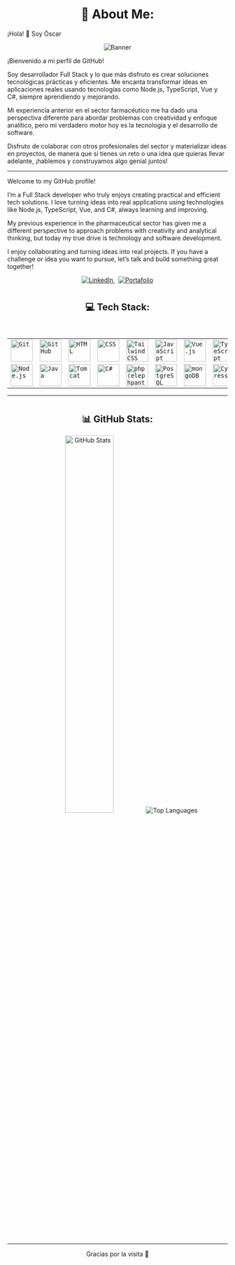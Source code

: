 # <h1 align="center"> 💫 About Me: </h1>

¡Hola! 👋 Soy Óscar<br>

<p align="center">
  <img src="https://i.imgur.com/UdHeQBh.png" alt="Banner" />
</p>

¡Bienvenido a mi perfil de GitHub!

Soy desarrollador Full Stack y lo que más disfruto es crear soluciones tecnológicas prácticas y eficientes. Me encanta transformar ideas en aplicaciones reales usando tecnologías como Node.js, TypeScript, Vue y C#, siempre aprendiendo y mejorando.

Mi experiencia anterior en el sector farmacéutico me ha dado una perspectiva diferente para abordar problemas con creatividad y enfoque analítico, pero mi verdadero motor hoy es la tecnología y el desarrollo de software.

Disfruto de colaborar con otros profesionales del sector y materializar ideas en proyectos, de manera que si tienes un reto o una idea que quieras llevar adelante, ¡hablemos y construyamos algo genial juntos!

---

Welcome to my GitHub profile!

I’m a Full Stack developer who truly enjoys creating practical and efficient tech solutions. I love turning ideas into real applications using technologies like Node.js, TypeScript, Vue, and C#, always learning and improving.

My previous experience in the pharmaceutical sector has given me a different perspective to approach problems with creativity and analytical thinking, but today my true drive is technology and software development.

I enjoy collaborating and turning ideas into real projects. If you have a challenge or idea you want to pursue, let’s talk and build something great together!

<p align="center">
  <a href="https://www.linkedin.com/in/oserranom/">
    <img alt="LinkedIn" src="https://img.shields.io/badge/LinkedIn-0A66C2?style=for-the-badge&logo=linkedin&logoColor=white" />
  </a>
  &nbsp;
  <a href="https://oserranom.pro/">
    <img alt="Portafolio" src="https://img.shields.io/badge/Portafolio-1abc9c?style=for-the-badge&logo=About.me&logoColor=white" />
  </a>
</p>

# <h2 align="center"> 💻 Tech Stack: </h2> <br>

<div align="center">
	<table>
		<tr>
			<td><code><img width="50" src="https://user-images.githubusercontent.com/25181517/192108372-f71d70ac-7ae6-4c0d-8395-51d8870c2ef0.png" alt="Git" title="Git"/></code></td>
			<td><code><img width="50" src="https://user-images.githubusercontent.com/25181517/192108374-8da61ba1-99ec-41d7-80b8-fb2f7c0a4948.png" alt="GitHub" title="GitHub"/></code></td>
			<td><code><img width="50" src="https://user-images.githubusercontent.com/25181517/192158954-f88b5814-d510-4564-b285-dff7d6400dad.png" alt="HTML" title="HTML"/></code></td>
			<td><code><img width="50" src="https://user-images.githubusercontent.com/25181517/183898674-75a4a1b1-f960-4ea9-abcb-637170a00a75.png" alt="CSS" title="CSS"/></code></td>
			<td><code><img width="50" src="https://user-images.githubusercontent.com/25181517/202896760-337261ed-ee92-4979-84c4-d4b829c7355d.png" alt="Tailwind CSS" title="Tailwind CSS"/></code></td>
			<td><code><img width="50" src="https://user-images.githubusercontent.com/25181517/117447155-6a868a00-af3d-11eb-9cfe-245df15c9f3f.png" alt="JavaScript" title="JavaScript"/></code></td>
			<td><code><img width="50" src="https://user-images.githubusercontent.com/25181517/117448124-a2da9800-af3e-11eb-85d2-bd1b69b65603.png" alt="Vue.js" title="Vue.js"/></code></td>
			<td><code><img width="50" src="https://user-images.githubusercontent.com/25181517/183890598-19a0ac2d-e88a-4005-a8df-1ee36782fde1.png" alt="TypeScript" title="TypeScript"/></code></td>
		</tr>
		<tr>
			<td><code><img width="50" src="https://user-images.githubusercontent.com/25181517/183568594-85e280a7-0d7e-4d1a-9028-c8c2209e073c.png" alt="Node.js" title="Node.js"/></code></td>
			<td><code><img width="50" src="https://user-images.githubusercontent.com/25181517/117201156-9a724800-adec-11eb-9a9d-3cd0f67da4bc.png" alt="Java" title="Java"/></code></td>
			<td><code><img width="50" src="https://user-images.githubusercontent.com/25181517/183894676-137319b5-1364-4b6a-ba4f-e9fc94ddc4aa.png" alt="Tomcat" title="Tomcat"/></code></td>
			<td><code><img width="50" src="https://user-images.githubusercontent.com/25181517/121405384-444d7300-c95d-11eb-959f-913020d3bf90.png" alt="C#" title="C#"/></code></td>
			<td><code><img width="50" src="https://github.com/marwin1991/profile-technology-icons/assets/76662862/dbbc299a-8356-45e4-9d2e-a6c21b4569cf" alt="php (elephpant)" title="php (elephpant)"/></code></td>
			<td><code><img width="50" src="https://user-images.githubusercontent.com/25181517/117208740-bfb78400-adf5-11eb-97bb-09072b6bedfc.png" alt="PostgreSQL" title="PostgreSQL"/></code></td>
			<td><code><img width="50" src="https://user-images.githubusercontent.com/25181517/182884177-d48a8579-2cd0-447a-b9a6-ffc7cb02560e.png" alt="mongoDB" title="mongoDB"/></code></td>
			<td><code><img width="50" src="https://user-images.githubusercontent.com/68279555/200387386-276c709f-380b-46cc-81fd-f292985927a8.png" alt="Cypress" title="Cypress"/></code></td>
		</tr>
	</table>
</div>

---

# <h2 align="center"> 📊 GitHub Stats: </h2>

<div align="center">
  <img src="https://github-readme-stats.vercel.app/api?username=oserranom&theme=vue-dark&show_icons=true&hide_border=true&count_private=true" alt="GitHub Stats" width="47%" />
  &nbsp;
  <img src="https://github-readme-stats.vercel.app/api/top-langs/?username=oserranom&layout=compact&theme=vue-dark&hide_border=true" alt="Top Languages" />


</div>

---

<p align="center">Gracias por la visita 🙏</p>
